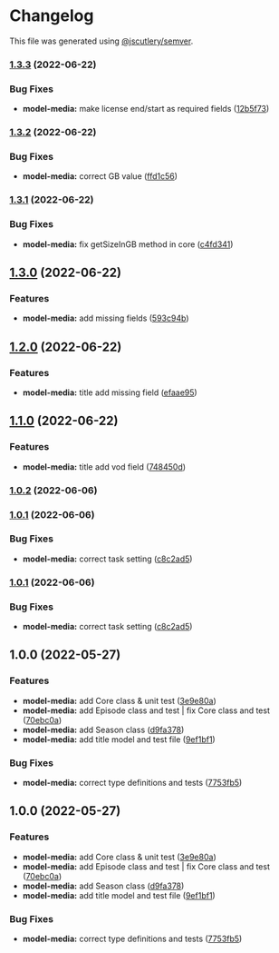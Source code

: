 # Changelog

This file was generated using [@jscutlery/semver](https://github.com/jscutlery/semver).

### [1.3.3](https://gitlab.migoinc.com/migotv/paintbox/compare/model-media@1.3.2...model-media@1.3.3) (2022-06-22)


### Bug Fixes

* **model-media:** make license end/start as required fields ([12b5f73](https://gitlab.migoinc.com/migotv/paintbox/commit/12b5f73b09bb229932086a419642f78f9c0be488))

### [1.3.2](https://gitlab.migoinc.com/migotv/paintbox/compare/model-media@1.3.1...model-media@1.3.2) (2022-06-22)


### Bug Fixes

* **model-media:** correct GB value ([ffd1c56](https://gitlab.migoinc.com/migotv/paintbox/commit/ffd1c56574ea6ed42a47c151cb60040ce6cdc455))

### [1.3.1](https://gitlab.migoinc.com/migotv/paintbox/compare/model-media@1.3.0...model-media@1.3.1) (2022-06-22)


### Bug Fixes

* **model-media:** fix getSizeInGB method in core ([c4fd341](https://gitlab.migoinc.com/migotv/paintbox/commit/c4fd341bfc9030764f2f2e050a96f0fbb5a55868))

## [1.3.0](https://gitlab.migoinc.com/migotv/paintbox/compare/model-media@1.2.0...model-media@1.3.0) (2022-06-22)


### Features

* **model-media:** add missing fields ([593c94b](https://gitlab.migoinc.com/migotv/paintbox/commit/593c94b31dc78914b6b9ad611a1493becaef4128))

## [1.2.0](https://gitlab.migoinc.com/migotv/paintbox/compare/model-media@1.1.0...model-media@1.2.0) (2022-06-22)


### Features

* **model-media:** title add missing field ([efaae95](https://gitlab.migoinc.com/migotv/paintbox/commit/efaae95347f5cd866f2706e31be48b16c2e01119))

## [1.1.0](https://gitlab.migoinc.com/migotv/paintbox/compare/model-media@1.0.2...model-media@1.1.0) (2022-06-22)


### Features

* **model-media:** title add vod field ([748450d](https://gitlab.migoinc.com/migotv/paintbox/commit/748450d93552c6644e50de8bc1d03170634cc274))

### [1.0.2](https://gitlab.migoinc.com/migotv/paintbox/compare/model-media@1.0.1...model-media@1.0.2) (2022-06-06)

### [1.0.1](https://gitlab.migoinc.com/migotv/paintbox/compare/model-media@1.0.0...model-media@1.0.1) (2022-06-06)


### Bug Fixes

* **model-media:** correct task setting ([c8c2ad5](https://gitlab.migoinc.com/migotv/paintbox/commit/c8c2ad5219f353d4893812cebce7f2296cfe7254))

### [1.0.1](https://gitlab.migoinc.com/migotv/paintbox/compare/model-media@1.0.0...model-media@1.0.1) (2022-06-06)


### Bug Fixes

* **model-media:** correct task setting ([c8c2ad5](https://gitlab.migoinc.com/migotv/paintbox/commit/c8c2ad5219f353d4893812cebce7f2296cfe7254))

## 1.0.0 (2022-05-27)


### Features

* **model-media:** add Core class & unit test ([3e9e80a](https://gitlab.migoinc.com/migotv/paintbox/commit/3e9e80aabf859f6b8e0f9acb33afa3b44f605784))
* **model-media:** add Episode class and test | fix Core class and test ([70ebc0a](https://gitlab.migoinc.com/migotv/paintbox/commit/70ebc0a67c978651068ff288eb030b09ee8fa36f))
* **model-media:** add Season class ([d9fa378](https://gitlab.migoinc.com/migotv/paintbox/commit/d9fa3784514ecb3f3b7c80425d49e71e83432552))
* **model-media:** add title model and test file ([9ef1bf1](https://gitlab.migoinc.com/migotv/paintbox/commit/9ef1bf19a0396d681750f0ff35a9844acceddf3e))


### Bug Fixes

* **model-media:** correct type definitions and tests ([7753fb5](https://gitlab.migoinc.com/migotv/paintbox/commit/7753fb5951d0d576dbba9a410e72c7eb9a44f3b7))

## 1.0.0 (2022-05-27)


### Features

* **model-media:** add Core class & unit test ([3e9e80a](https://gitlab.migoinc.com/migotv/paintbox/commit/3e9e80aabf859f6b8e0f9acb33afa3b44f605784))
* **model-media:** add Episode class and test | fix Core class and test ([70ebc0a](https://gitlab.migoinc.com/migotv/paintbox/commit/70ebc0a67c978651068ff288eb030b09ee8fa36f))
* **model-media:** add Season class ([d9fa378](https://gitlab.migoinc.com/migotv/paintbox/commit/d9fa3784514ecb3f3b7c80425d49e71e83432552))
* **model-media:** add title model and test file ([9ef1bf1](https://gitlab.migoinc.com/migotv/paintbox/commit/9ef1bf19a0396d681750f0ff35a9844acceddf3e))


### Bug Fixes

* **model-media:** correct type definitions and tests ([7753fb5](https://gitlab.migoinc.com/migotv/paintbox/commit/7753fb5951d0d576dbba9a410e72c7eb9a44f3b7))
